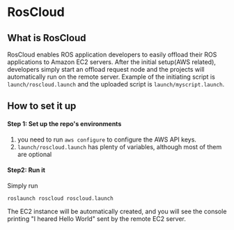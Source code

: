 # RosCloud 



## What is RosCloud 

RosCloud enables ROS application developers to easily offload their ROS applications to Amazon EC2 servers. After the initial setup(AWS related), developers simply start an offload request node and the projects will automatically run on the remote server. Example of the initiating script is ```launch/roscloud.launch``` and the uploaded script is ```launch/myscript.launch```. 



## How to set it up


#### Step 1:  Set up the repo's environments

1. you need to run ```aws configure``` to configure the AWS API keys. 
2. ```launch/roscloud.launch``` has plenty of variables, although most of them are optional


#### Step2: Run it 
Simply run 

````
roslaunch roscloud roscloud.launch 
````

The EC2 instance will be automatically created, and you will see the console printing "I heared Hello World" sent by the remote EC2 server. 




